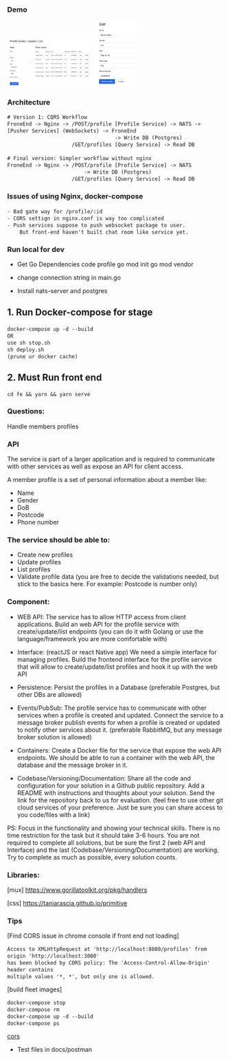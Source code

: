 ### Demo
<img src="docs/1.png" alt="drawing" style="width:200px;"/>
<img src="docs/2.png" alt="drawing" style="width:100px;"/>

### Architecture
```
# Version 1: CQRS Workflow
FroneEnd -> Nginx -> /POST/profile [Profile Service] -> NATS -> [Pusher Services] (WebSockets) -> FroneEnd
                                   -> Write DB (Postgres)
                     /GET/profiles [Query Service] -> Read DB
                     
# Final version: Simpler workflow without nginx
FroneEnd -> Nginx -> /POST/profile [Profile Service] -> NATS 
                         -> Write DB (Postgres)
                     /GET/profiles [Query Service] -> Read DB
```
### Issues of using Nginx, docker-compose
    - Bad gate way for /profile/:id
    - CORS settign in nginx.conf is way too complicated
    - Push services suppose to push websocket package to user. 
        But front-end haven't built chat room like service yet.
      
### Run local for dev
* Get Go Dependencies
    code profile
    go mod init
    go mod vendor

* change connection string in main.go
* Install nats-server and postgres

## 1. Run Docker-compose for stage
    docker-compose up -d --build
    OR
    use sh stop.sh
    sh deploy.sh
    (prune ur docker cache)

## 2. Must Run front end
    cd fe && yarn && yarn serve

### Questions:
Handle members profiles

### API
The service is part of a larger application
and is required to communicate with other services as well as expose an API for client access.

A member profile is a set of personal information about a member like:

- Name
- Gender
- DoB
- Postcode
- Phone number

### The service should be able to:

- Create new profiles
- Update profiles
- List profiles
- Validate profile data (you are free to decide the validations needed, 
but stick to the basics here. For example: Postcode is number only) 

### Component:

- WEB API: 
The service has to allow HTTP access from client applications. 
Build an web API for the profile service with create/update/list endpoints 
(you can do it with Golang or use the language/framework you are more comfortable with)

- Interface: (reactJS or react Native app)
We need a simple interface for managing profiles. 
Build the frontend interface for the profile service 
that will allow to create/update/list profiles and hook it up with the web API 

- Persistence: 
Persist the profiles in a Database (preferable Postgres, but other DBs are allowed)

- Events/PubSub:
The profile service has to communicate with other services when a profile is created and updated. 
Connect the service to a message broker 
publish events for when a profile is created or updated to notify other services about it. 
(preferable RabbitMQ, but any message broker solution is allowed)

 - Containers:
Create a Docker file for the service that expose the web API endpoints. 
We should be able to run a container with the web API, the database and the message broker in it.	

- Codebase/Versioning/Documentation:
    Share all the code and configuration for your solution in a Github public repository. 
    Add a README with instructions and thoughts about your solution. 
    Send the link for the repository back to us for evaluation. 
    (feel free to use other git cloud services of your preference. 
    Just be sure you can share access to you code/files with a link)

PS:
 Focus in the functionality and showing your technical skills. 
 There is no time restriction for the task but it should take 3-6 hours. 
 You are not required to complete all solutions, but be sure the first 2 (web API and Interface) and the last (Codebase/Versioning/Documentation) are working. 
 Try to complete as much as possible, every solution counts.

### Libraries:

[mux]
https://www.gorillatoolkit.org/pkg/handlers

[css]
https://taniarascia.github.io/primitive

### Tips

[Find CORS issue in chrome console if front end not loading]

    Access to XMLHttpRequest at 'http://localhost:8080/profiles' from origin 'http://localhost:3000' 
    has been blocked by CORS policy: The 'Access-Control-Allow-Origin' header contains 
    multiple values '*, *', but only one is allowed.

[build fleet images]

    docker-compose stop
    docker-compose rm
    docker-compose up -d --build
    docker-compose ps

[cors](https://enable-cors.org/server_nginx.html)

* Test files in docs/postman




